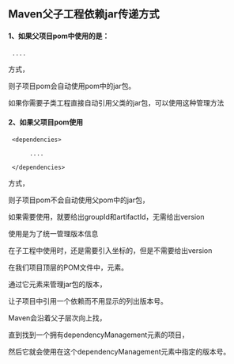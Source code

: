 ## Maven父子工程依赖jar传递方式
#### 1、如果父项目pom中使用的是：

<dependencies>
 
     ....
 
</dependencies>
方式，

则子项目pom会自动使用pom中的jar包。

 

如果你需要子类工程直接自动引用父类的jar包，可以使用这种管理方法

#### 2、如果父项目pom使用

<dependencyManagement>
 
     <dependencies>
 
          ....
 
     </dependencies>
 
</dependencyManagement>
方式，

则子项目pom不会自动使用父pom中的jar包，

如果需要使用，就要给出groupId和artifactId，无需给出version

使用<dependencyManagement>是为了统一管理版本信息

在子工程中使用时，还是需要引入坐标的，但是不需要给出version

在我们项目顶层的POM文件中，<dependencyManagement>元素。

通过它元素来管理jar包的版本，

让子项目中引用一个依赖而不用显示的列出版本号。

Maven会沿着父子层次向上找，

直到找到一个拥有dependencyManagement元素的项目，

然后它就会使用在这个dependencyManagement元素中指定的版本号。
